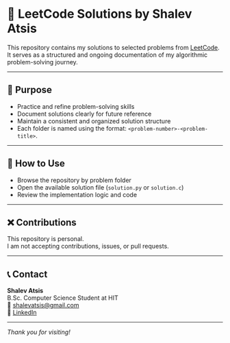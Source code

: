 # 📘 LeetCode Solutions by Shalev Atsis

This repository contains my solutions to selected problems from [LeetCode](https://leetcode.com/).  
It serves as a structured and ongoing documentation of my algorithmic problem-solving journey.

---

## 🎯 Purpose

- Practice and refine problem-solving skills
- Document solutions clearly for future reference
- Maintain a consistent and organized solution structure
- Each folder is named using the format: `<problem-number>-<problem-title>`.

---

## 🧩 How to Use

- Browse the repository by problem folder
- Open the available solution file (`solution.py` or `solution.c`)
- Review the implementation logic and code

---

## ❌ Contributions

This repository is personal.  
I am not accepting contributions, issues, or pull requests.

---

## 📞 Contact

**Shalev Atsis**  
B.Sc. Computer Science Student at HIT  
📧 shalevatsis@gmail.com  
🔗 [LinkedIn](https://www.linkedin.com/in/shalev-atsis)

---

_Thank you for visiting!_
